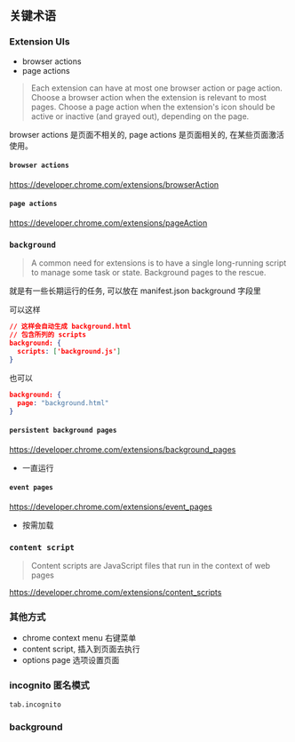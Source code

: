 ## 关键术语

### Extension UIs

- browser actions
- page actions 

> Each extension can have at most one browser action or page action. Choose a browser action when the extension is relevant to most pages. Choose a page action when the extension's icon should be active or inactive (and grayed out), depending on the page.

browser actions 是页面不相关的, page actions 是页面相关的, 在某些页面激活使用。

#### `browser actions`
https://developer.chrome.com/extensions/browserAction



#### `page actions`
https://developer.chrome.com/extensions/pageAction


### `background`

> A common need for extensions is to have a single long-running script to manage some task or state. Background pages to the rescue.

就是有一些长期运行的任务, 可以放在 manifest.json background 字段里

可以这样

```json
// 这样会自动生成 background.html
// 包含所列的 scripts
background: {
  scripts: ['background.js']
}
```

也可以

```json
background: {
  page: "background.html"
}
```

#### `persistent background pages`

https://developer.chrome.com/extensions/background_pages

- 一直运行

#### `event pages`

https://developer.chrome.com/extensions/event_pages

- 按需加载



### `content script`

> Content scripts are JavaScript files that run in the context of web pages

https://developer.chrome.com/extensions/content_scripts



### 其他方式

- chrome context menu 右键菜单
- content script, 插入到页面去执行
- options page 选项设置页面

### incognito 匿名模式

`tab.incognito`







### background

